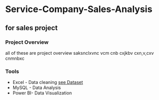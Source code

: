 # Service-Company-Sales-Analysis
## for sales project 
### Project Overview
all of these are project overview saksnclxvnc vcm cnb cxjkbv cxn,v,cxv cnmnbxc
### Tools 
- Excel - Data cleaning [see Dataset](https://docs.google.com/spreadsheets/d/1jZj_ayd_JXswzGME9UcuJraqI5l3i43VE4IEz69JcS4/edit?gid=0#gid=0)
- MySQL - Data Analysis
- Power BI- Data Visualization 
